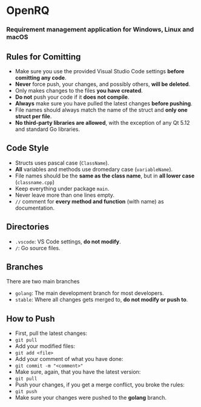 # OpenRQ
### Requirement management application for Windows, Linux and macOS

## Rules for Comitting
* Make sure you use the provided Visual Studio Code settings **before comitting any code**.
* **Never** force push, your changes, and possibly others, **will be deleted**.
* Only makes changes to the files **you have created**.
* **Do not** push your code if it **does not compile**.
* **Always** make sure you have pulled the latest changes **before pushing**.
* File names should always match the name of the struct and **only one struct per file**.
* **No third-party libraries are allowed**, with the exception of any Qt 5.12 and standard Go libraries.

## Code Style
* Structs uses pascal case (`ClassName`).
* **All** variables and methods use dromedary case (`variableName`).
* File names should be the **same as the class name**, but in **all lower case** (`classname.cpp`)
* Keep everything under package `main`.
* Never leave more than one lines empty.
* `//` comment for **every method and function** (with name) as documentation.

## Directories
* `.vscode`: VS Code settings, **do not modify**.
* `/`: Go source files.

## Branches
There are two main branches
* `golang`: The main development branch for most developers.
* `stable`: Where all changes gets merged to, **do not modify or push to**.

## How to Push
* First, pull the latest changes:
* `git pull`
* Add your modified files:
* `git add <file>`
* Add your comment of what you have done:
* `git commit -m "<comment>"`
* Make sure, again, that you have the latest version:
* `git pull`
* Push your changes, if you get a merge conflict, you broke the rules:
* `git push`
* Make sure your changes were pushed to the **golang** branch.